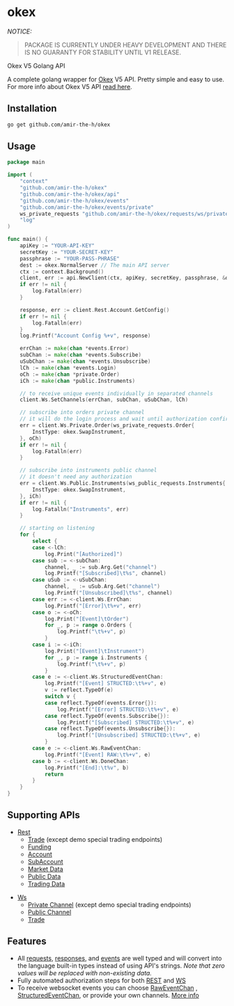 okex
====

*NOTICE:*
> PACKAGE IS CURRENTLY UNDER HEAVY DEVELOPMENT AND THERE IS NO GUARANTY FOR STABILITY UNTIL V1 RELEASE.

Okex V5 Golang API

A complete golang wrapper for [Okex](https://www.okex.com) V5 API. Pretty simple and easy to use. For more info about
Okex V5 API [read here](https://www.okex.com/docs-v5/en).

Installation
-----------------

```bash
go get github.com/amir-the-h/okex
```

Usage
-----------

```go
package main

import (
	"context"
	"github.com/amir-the-h/okex"
	"github.com/amir-the-h/okex/api"
	"github.com/amir-the-h/okex/events"
	"github.com/amir-the-h/okex/events/private"
	ws_private_requests "github.com/amir-the-h/okex/requests/ws/private"
	"log"
)

func main() {
	apiKey := "YOUR-API-KEY"
	secretKey := "YOUR-SECRET-KEY"
	passphrase := "YOUR-PASS-PHRASE"
	dest := okex.NormalServer // The main API server
	ctx := context.Background()
	client, err := api.NewClient(ctx, apiKey, secretKey, passphrase, &dest)
	if err != nil {
		log.Fatalln(err)
	}

	response, err := client.Rest.Account.GetConfig()
	if err != nil {
		log.Fatalln(err)
	}
	log.Printf("Account Config %+v", response)

	errChan := make(chan *events.Error)
	subChan := make(chan *events.Subscribe)
	uSubChan := make(chan *events.Unsubscribe)
	lCh := make(chan *events.Login)
	oCh := make(chan *private.Order)
	iCh := make(chan *public.Instruments)

	// to receive unique events individually in separated channels
	client.Ws.SetChannels(errChan, subChan, uSubChan, lCh)

	// subscribe into orders private channel
	// it will do the login process and wait until authorization confirmed
	err = client.Ws.Private.Order(ws_private_requests.Order{
		InstType: okex.SwapInstrument,
	}, oCh)
	if err != nil {
		log.Fatalln(err)
	}

	// subscribe into instruments public channel
	// it doesn't need any authorization
	err = client.Ws.Public.Instruments(ws_public_requests.Instruments{
		InstType: okex.SwapInstrument,
	}, iCh)
	if err != nil {
		log.Fatalln("Instruments", err)
	}

	// starting on listening 
	for {
		select {
		case <-lCh:
			log.Print("[Authorized]")
		case sub := <-subChan:
			channel, _ := sub.Arg.Get("channel")
			log.Printf("[Subscribed]\t%s", channel)
		case uSub := <-uSubChan:
			channel, _ := uSub.Arg.Get("channel")
			log.Printf("[Unsubscribed]\t%s", channel)
		case err := <-client.Ws.ErrChan:
			log.Printf("[Error]\t%+v", err)
		case o := <-oCh:
			log.Print("[Event]\tOrder")
			for _, p := range o.Orders {
				log.Printf("\t%+v", p)
			}
		case i := <-iCh:
			log.Print("[Event]\tInstrument")
			for _, p := range i.Instruments {
				log.Printf("\t%+v", p)
			}
		case e := <-client.Ws.StructuredEventChan:
			log.Printf("[Event] STRUCTED:\t%+v", e)
			v := reflect.TypeOf(e)
			switch v {
			case reflect.TypeOf(events.Error{}):
				log.Printf("[Error] STRUCTED:\t%+v", e)
			case reflect.TypeOf(events.Subscribe{}):
				log.Printf("[Subscribed] STRUCTED:\t%+v", e)
			case reflect.TypeOf(events.Unsubscribe{}):
				log.Printf("[Unsubscribed] STRUCTED:\t%+v", e)
			}
		case e := <-client.Ws.RawEventChan:
			log.Printf("[Event] RAW:\t%+v", e)
		case b := <-client.Ws.DoneChan:
			log.Printf("[End]:\t%v", b)
			return
		}
	}
}
```

Supporting APIs
---------------

* [Rest](https://www.okex.com/docs-v5/en/#rest-api)
    * [Trade](https://www.okex.com/docs-v5/en/#rest-api-trade) (except demo special trading endpoints)
    * [Funding](https://www.okex.com/docs-v5/en/#rest-api-funding)
    * [Account](https://www.okex.com/docs-v5/en/#rest-api-account)
    * [SubAccount](https://www.okex.com/docs-v5/en/#rest-api-subaccount)
    * [Market Data](https://www.okex.com/docs-v5/en/#rest-api-market-data)
    * [Public Data](https://www.okex.com/docs-v5/en/#rest-api-public-data)
    * [Trading Data](https://www.okex.com/docs-v5/en/#rest-api-trading-data)

[comment]: <> (    * [Status]&#40;https://www.okex.com/docs-v5/en/#rest-api-status&#41;)

* [Ws](https://www.okex.com/docs-v5/en/#websocket-api)
    * [Private Channel](https://www.okex.com/docs-v5/en/#websocket-api-private-channel) (except demo special trading
      endpoints)
    * [Public Channel](https://www.okex.com/docs-v5/en/#websocket-api-public-channels)
    * [Trade](https://www.okex.com/docs-v5/en/#websocket-api-trade)

Features
--------

* All [requests](/requests), [responses](/responses), and [events](events) are well typed and will convert into the
  language built-in types instead of using API's strings. *Note that zero values will be replaced with non-existing
  data.*
* Fully automated authorization steps for both [REST](/api/rest) and [WS](/api/ws)
* To receive websocket events you can choose [RawEventChan](/api/ws/client.go#L25)
  , [StructuredEventChan](/api/ws/client.go#L28), or provide your own
  channels. [More info](https://github.com/amir-the-h/okex/wiki/Handling-WS-events) 
